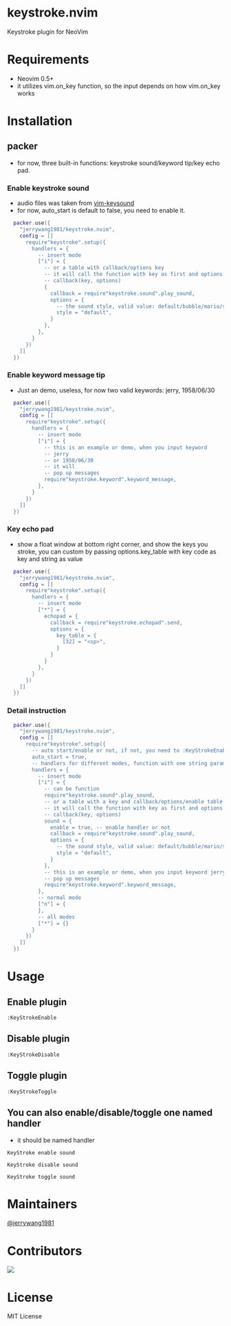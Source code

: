 # keystroke.nvim

Keystroke plugin for NeoVim

# Requirements

* Neovim 0.5+
* it utilizes vim.on_key function, so the input depends on how vim.on_key works

# Installation

## packer

* for now, three built-in functions: keystroke sound/keyword tip/key echo pad.

### Enable keystroke sound

* audio files was taken from [vim-keysound](https://github.com/skywind3000/vim-keysound)
* for now, auto_start is default to false, you need to enable it.

```lua
  packer.use({
    "jerrywang1981/keystroke.nvim",
    config = [[
      require"keystroke".setup({
        handlers = {
          -- insert mode
          ["i"] = {
            -- or a table with callback/options key
            -- it will call the function with key as first and options as second parameter
            -- callback(key, options)
            {
              callback = require"keystroke.sound".play_sound,
              options = {
                -- the sound style, valid value: default/bubble/mario/sword/typewriter
                style = "default",
              }
            },
          },
        }
      })
    ]]
  })

```
### Enable keyword message tip

* Just an demo, useless, for now two valid keywords: jerry, 1958/06/30

```lua
  packer.use({
    "jerrywang1981/keystroke.nvim",
    config = [[
      require"keystroke".setup({
        handlers = {
          -- insert mode
          ["i"] = {
            -- this is an example or demo, when you input keyword
            -- jerry
            -- or 1958/06/30
            -- it will
            -- pop up messages
            require"keystroke.keyword".keyword_message,
          },
        }
      })
    ]]
  })
```

### Key echo pad

* show a float window at bottom right corner, and show the keys you stroke, you can
custom by passing options.key_table with key code as key and string as value

```lua
  packer.use({
    "jerrywang1981/keystroke.nvim",
    config = [[
      require"keystroke".setup({
        handlers = {
          -- insert mode
          ["*"] = {
            echopad = {
              callback = require"keystroke.echopad".send,
              options = {
                key_table = {
                  [32] = "<sp>",
                }
              }
            }
          },
        }
      })
    ]]
  })
```
### Detail instruction
```lua
  packer.use({
    "jerrywang1981/keystroke.nvim",
    config = [[
      require"keystroke".setup({
        -- auto start/enable or not, if not, you need to :KeyStrokeEnable to get it work
        auto_start = true,
        -- handlers for different modes, function with one string parameter
        handlers = {
          -- insert mode
          ["i"] = {
            -- can be function
            require"keystroke.sound".play_sound,
            -- or a table with a key and callback/options/enable table as value
            -- it will call the function with key as first and options as second parameter
            -- callback(key, options)
            sound = {
              enable = true, -- enable handler or not
              callback = require"keystroke.sound".play_sound,
              options = {
                -- the sound style, valid value: default/bubble/mario/sword/typewriter
                style = "default",
              }
            },
            -- this is an example or demo, when you input keyword jerry or 1958/06/30 , it will
            -- pop up messages
            require"keystroke.keyword".keyword_message,
          },
          -- normal mode
          ["n"] = {
          },
          -- all modes
          ["*"] = {}
        }
      })
    ]]
  })
```
# Usage

## Enable plugin
```
:KeyStrokeEnable
```
## Disable plugin
```
:KeyStrokeDisable
```
## Toggle plugin
```
:KeyStrokeToggle
```
## You can also enable/disable/toggle one named handler

* it should be named handler

```
KeyStroke enable sound
```
```
KeyStroke disable sound
```
```
KeyStroke toggle sound
```


# Maintainers
[@jerrywang1981](https://github.com/jerrywang1981)

# Contributors
[![](https://github.com/jerrywang1981.png?size=50)](https://github.com/jerrywang1981)

# License
MIT License
